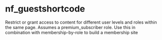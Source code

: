 # nf_guestshortcode
Restrict or grant access to content for different user levels and roles within the same page. Assumes a premium_subscriber role. Use this in combination with membership-by-role to build a membership site
